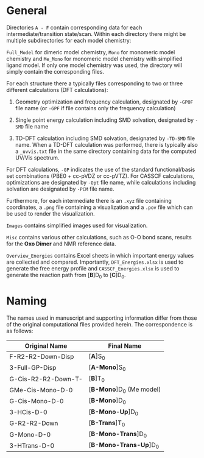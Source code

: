 # General

Directories `A - F` contain corresponding data for each intermediate/transition state/scan. Within each directory there might be multiple subdirectories for each model chemistry:

`Full_Model` for dimeric model chemistry, `Mono` for monomeric model chemistry and `Me_Mono` for monomeric model chemistry with simplified ligand model. If only one model chemistry was used, the directory will simply contain the corresponding files.

For each structure there a typically files corresponding to two or three different calculations (DFT calculations):

1. Geometry optimization and frequency calculation, designated by `-GPOF` file name (or `-GPF` if file contains only the frequency calculation)

2. Single point energy calculation including SMD solvation, designated by `-SMD` file name

3. TD-DFT calculation including SMD solvation, designated by `-TD-SMD` file name. When a TD-DFT calculation was performed, there is typically also a `_uvvis.txt` file in the same directory containing data for the computed UV/Vis spectrum.

For DFT calculations, `-GP` indicates the use of the standard functional/basis set combinations (PBE0 + cc-pVDZ or cc-pVTZ). For CASSCF calculations, optimizations are designated by `-Opt` file name, while calculations including solvation are designated by `-PCM` file name.

Furthermore, for each intermediate there is an `.xyz` file containing coordinates, a `.png` file containing a visualization and a `.pov` file which can be used to render the visualization.

`Images` contains simplified images used for visualization.

`Misc` contains various other calculations, such as O-O bond scans, results for the **Oxo Dimer** and NMR reference data.

`Overview_Energies` contains Excel sheets in which important energy values are collected and compared. Importantly, `DFT_Energies.xlsx` is used to generate the free energy profile and `CASSCF_Energies.xlsx` is used to generate the reaction path from [**B**]D<sub>0</sub> to [**C**]D<sub>0</sub>.

# Naming

The names used in manuscript and supporting information differ from those of the original computational files provided herein. The correspondence is as follows:

Original Name | Final Name
--- | ----
F-R2-R2-Down-Disp | [**A**]S<sub>0</sub>
3-Full-GP-Disp | [**A-Mono**]S<sub>0</sub>
G-Cis-R2-R2-Down-T- | [**B**]T<sub>0</sub>
GMe-Cis-Mono-D-0 | [**B-Mono**]D<sub>0</sub> (Me model)
G-Cis-Mono-D-0 | [**B-Mono**]D<sub>0</sub>
3-HCis-D-0 | [**B-Mono-Up**]D<sub>0</sub>
G-R2-R2-Down | [**B-Trans**]T<sub>0</sub>
G-Mono-D-0 | [**B-Mono-Trans**]D<sub>0</sub>
3-HTrans-D-0 | [**B-Mono-Trans-Up**]D<sub>0</sub>








